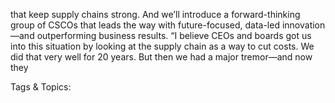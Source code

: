 that keep supply chains strong. And we’ll introduce a forward-thinking group of 
CSCOs that leads the way with future-focused, data-led innovation—and 
outperforming business results. “I believe CEOs and boards got us into this situation by looking 
at the supply chain as a way to cut costs. We did that very well 
for 20 years. But then we had a major tremor—and now they 

   Tags & Topics:
   